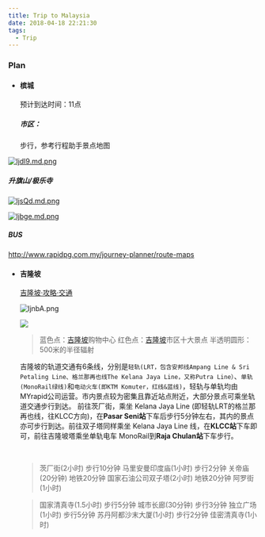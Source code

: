 ```yaml
---
title: Trip to Malaysia
date: 2018-04-18 22:21:30
tags:
  - Trip
---
```


### Plan

- #### 槟城

  预计到达时间：11点

  ##### 市区：

  步行，参考行程助手景点地图

<!-- more -->

  [![ljdI9.md.png](https://s1.ax2x.com/2018/04/18/ljdI9.md.png)](https://simimg.com/i/ljdI9)

  ##### 升旗山/极乐寺

  [![ljsQd.md.png](https://s1.ax2x.com/2018/04/18/ljsQd.md.png)](https://simimg.com/i/ljsQd)

  [![ljbge.md.png](https://s1.ax2x.com/2018/04/18/ljbge.md.png)](https://simimg.com/i/ljbge)

  ##### BUS

  http://www.rapidpg.com.my/journey-planner/route-maps

- #### 吉隆坡

  [吉隆坡·攻略·交通](http://www.mafengwo.cn/i/5378195.html)

  ![ljnbA.png](https://s1.ax2x.com/2018/04/18/ljnbA.png)

  ![](http://n1-q.mafengwo.net/s10/M00/A6/30/wKgBZ1n9jRCAcwFyAAOes4-ib4k49.jpeg?imageView2%2F2%2Fw%2F600%2Fh%2F600%2Fq%2F90)

  > 蓝色点：[吉隆坡](http://www.mafengwo.cn/travel-scenic-spot/mafengwo/11049.html)购物中心
  > 红色点：[吉隆坡](http://www.mafengwo.cn/travel-scenic-spot/mafengwo/11049.html)市区十大景点
  > 半透明圆形：500米的半径辐射

  吉隆坡的轨道交通有6条线，分别是`轻轨(LRT，包含安邦线Ampang Line & Sri Petaling Line、格兰那再也线The Kelana Jaya Line，又称Putra Line）`、`单轨(MonoRail绿线)`和`电动火车(即KTM Komuter，红线&蓝线)`，轻轨与单轨均由MYrapid公司运营。市内景点较为密集且靠近站点附近，大部分景点可乘坐轨道交通步行到达。
  前往茨厂街，乘坐<span id="inline-blue"><i class="fa fa-subway"></i> Kelana Jaya Line </span>(即轻轨LRT的格兰那再也线，往KLCC方向)，在**Pasar Seni站**下车后步行5分钟左右，其内的景点亦可步行到达。前往双子塔同样乘坐<span id="inline-blue"> <i class="fa fa-subway"></i> Kelana Jaya Line </span>线，在**KLCC站**下车即可，前往吉隆坡塔乘坐单轨电车<span id="inline-green"><i class="fa fa-subway"></i> MonoRail</span>到**Raja Chulan站**下车步行。

  ​

  > 茨厂街(2小时)    步行10分钟  马里安曼印度庙(1小时)   步行2分钟	关帝庙(20分钟)   地铁20分钟 国家石油公司双子塔(2小时)   地铁20分钟	阿罗街(1小时)

  > 国家清真寺(1.5小时)   步行5分钟  城市长廊(30分钟)   步行3分钟        独立广场(1小时) 步行5分钟 苏丹阿都沙末大厦(1小时)   步行2分钟  佳密清真寺(1小时)

  ​
